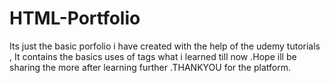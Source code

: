 # HTML-Portfolio
Its just the basic porfolio i have created with the help of the udemy tutorials , It contains the basics uses of tags what i learned till now .Hope ill be sharing the more after learning further .THANKYOU for the platform.
